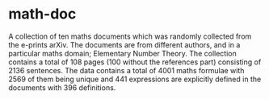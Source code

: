 # math-doc

A collection of ten maths documents which was randomly collected from the e-prints arXiv. 
The documents are from different authors, and in a particular maths domain; Elementary Number Theory.
The collection contains a total of 108 pages (100 without the references part) consisting of 2136 sentences. 
The data contains a total of 4001 maths formulae with 2569 of them being unique and 441 expressions are 
explicitly defined in the documents with 396 definitions.
